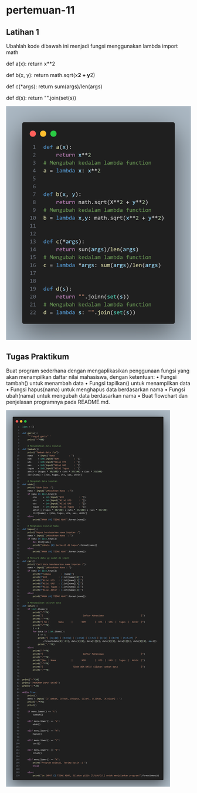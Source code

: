 # pertemuan-11
## Latihan 1

<p> Ubahlah kode dibawah ini menjadi fungsi menggunakan lambda
import math

def a(x):
return x**2

def b(x, y):
return math.sqrt(x**2 + y**2)

def c(*args):
return sum(args)/len(args)

def d(s):
return "".join(set(s))

![Gambar 1](screenshot/lambda.png)

## Tugas Praktikum

<p> Buat program sederhana dengan mengaplikasikan penggunaan fungsi yang akan menampilkan daftar nilai mahasiswa, dengan ketentuan:
• Fungsi tambah() untuk menambah data
• Fungsi tapilkan() untuk menampilkan data
• Fungsi hapus(nama) untuk menghapus data berdasarkan nama
• Fungsi ubah(nama) untuk mengubah data berdasarkan nama
• Buat flowchart dan penjelasan programnya pada README.md.

![Gambar 2](screenshot/screenshot.png)
